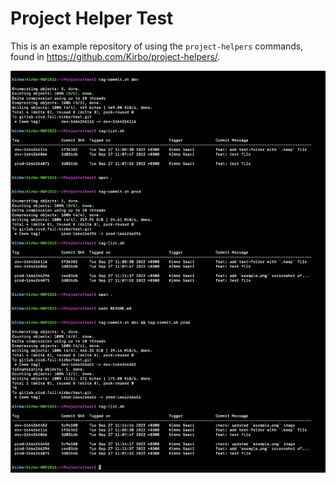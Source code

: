 # Project Helper Test

This is an example repository of using the `project-helpers` commands, found in https://github.com/Kirbo/project-helpers/.

![Screenshot](./example.png)
